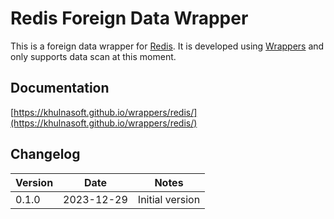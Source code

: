 # Redis Foreign Data Wrapper

This is a foreign data wrapper for [Redis](https://redis.io/). It is developed using [Wrappers](https://github.com/khulnasoft/wrappers) and only supports data scan at this moment.

## Documentation

[https://khulnasoft.github.io/wrappers/redis/](https://khulnasoft.github.io/wrappers/redis/)

## Changelog

| Version | Date       | Notes                                                |
| ------- | ---------- | ---------------------------------------------------- |
| 0.1.0   | 2023-12-29 | Initial version                                      |


